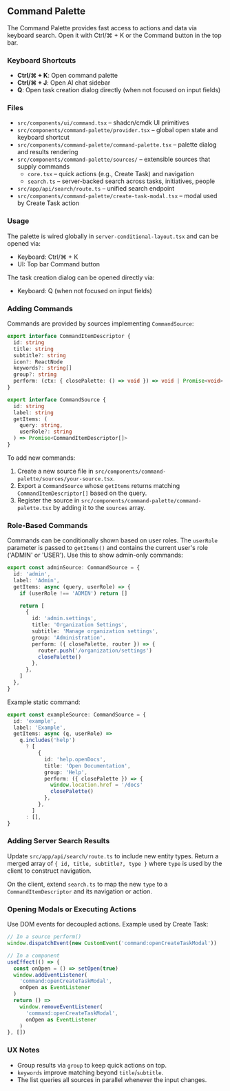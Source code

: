 ## Command Palette

The Command Palette provides fast access to actions and data via keyboard search. Open it with Ctrl/⌘ + K or the Command button in the top bar.

### Keyboard Shortcuts

- **Ctrl/⌘ + K**: Open command palette
- **Ctrl/⌘ + J**: Open AI chat sidebar
- **Q**: Open task creation dialog directly (when not focused on input fields)

### Files

- `src/components/ui/command.tsx` – shadcn/cmdk UI primitives
- `src/components/command-palette/provider.tsx` – global open state and keyboard shortcut
- `src/components/command-palette/command-palette.tsx` – palette dialog and results rendering
- `src/components/command-palette/sources/` – extensible sources that supply commands
  - `core.tsx` – quick actions (e.g., Create Task) and navigation
  - `search.ts` – server-backed search across tasks, initiatives, people
- `src/app/api/search/route.ts` – unified search endpoint
- `src/components/command-palette/create-task-modal.tsx` – modal used by Create Task action

### Usage

The palette is wired globally in `server-conditional-layout.tsx` and can be opened via:

- Keyboard: Ctrl/⌘ + K
- UI: Top bar Command button

The task creation dialog can be opened directly via:

- Keyboard: Q (when not focused on input fields)

### Adding Commands

Commands are provided by sources implementing `CommandSource`:

```ts
export interface CommandItemDescriptor {
  id: string
  title: string
  subtitle?: string
  icon?: ReactNode
  keywords?: string[]
  group?: string
  perform: (ctx: { closePalette: () => void }) => void | Promise<void>
}

export interface CommandSource {
  id: string
  label: string
  getItems: (
    query: string,
    userRole?: string
  ) => Promise<CommandItemDescriptor[]>
}
```

To add new commands:

1. Create a new source file in `src/components/command-palette/sources/your-source.tsx`.
2. Export a `CommandSource` whose `getItems` returns matching `CommandItemDescriptor[]` based on the query.
3. Register the source in `src/components/command-palette/command-palette.tsx` by adding it to the `sources` array.

### Role-Based Commands

Commands can be conditionally shown based on user roles. The `userRole` parameter is passed to `getItems()` and contains the current user's role ('ADMIN' or 'USER'). Use this to show admin-only commands:

```ts
export const adminSource: CommandSource = {
  id: 'admin',
  label: 'Admin',
  getItems: async (query, userRole) => {
    if (userRole !== 'ADMIN') return []

    return [
      {
        id: 'admin.settings',
        title: 'Organization Settings',
        subtitle: 'Manage organization settings',
        group: 'Administration',
        perform: ({ closePalette, router }) => {
          router.push('/organization/settings')
          closePalette()
        },
      },
    ]
  },
}
```

Example static command:

```ts
export const exampleSource: CommandSource = {
  id: 'example',
  label: 'Example',
  getItems: async (q, userRole) =>
    q.includes('help')
      ? [
          {
            id: 'help.openDocs',
            title: 'Open Documentation',
            group: 'Help',
            perform: ({ closePalette }) => {
              window.location.href = '/docs'
              closePalette()
            },
          },
        ]
      : [],
}
```

### Adding Server Search Results

Update `src/app/api/search/route.ts` to include new entity types. Return a merged array of `{ id, title, subtitle?, type }` where `type` is used by the client to construct navigation.

On the client, extend `search.ts` to map the new `type` to a `CommandItemDescriptor` and its navigation or action.

### Opening Modals or Executing Actions

Use DOM events for decoupled actions. Example used by Create Task:

```ts
// In a source perform()
window.dispatchEvent(new CustomEvent('command:openCreateTaskModal'))

// In a component
useEffect(() => {
  const onOpen = () => setOpen(true)
  window.addEventListener(
    'command:openCreateTaskModal',
    onOpen as EventListener
  )
  return () =>
    window.removeEventListener(
      'command:openCreateTaskModal',
      onOpen as EventListener
    )
}, [])
```

### UX Notes

- Group results via `group` to keep quick actions on top.
- `keywords` improve matching beyond `title`/`subtitle`.
- The list queries all sources in parallel whenever the input changes.
